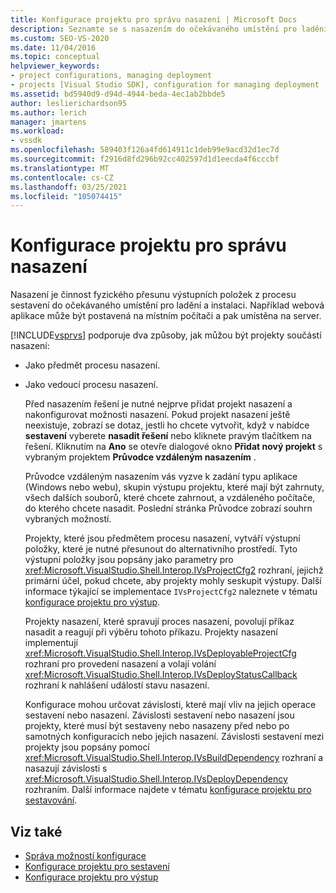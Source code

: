 ```yaml
---
title: Konfigurace projektu pro správu nasazení | Microsoft Docs
description: Seznamte se s nasazením do očekávaného umístění pro ladění a instalaci a dvou způsobů, jak Visual Studio podporuje projekty, které podporují nasazení.
ms.custom: SEO-VS-2020
ms.date: 11/04/2016
ms.topic: conceptual
helpviewer_keywords:
- project configurations, managing deployment
- projects [Visual Studio SDK], configuration for managing deployment
ms.assetid: bd5940d9-d94d-4944-beda-4ec1ab2bbde5
author: leslierichardson95
ms.author: lerich
manager: jmartens
ms.workload:
- vssdk
ms.openlocfilehash: 589403f126a4fd614911c1deb99e9acd32d1ec7d
ms.sourcegitcommit: f2916d8fd296b92cc402597d1d1eecda4f6cccbf
ms.translationtype: MT
ms.contentlocale: cs-CZ
ms.lasthandoff: 03/25/2021
ms.locfileid: "105074415"
---
```

# <a name="project-configuration-for-managing-deployment"></a>Konfigurace projektu pro správu nasazení
Nasazení je činnost fyzického přesunu výstupních položek z procesu sestavení do očekávaného umístění pro ladění a instalaci. Například webová aplikace může být postavená na místním počítači a pak umístěna na server.

 [!INCLUDE[vsprvs](../../code-quality/includes/vsprvs_md.md)] podporuje dva způsoby, jak můžou být projekty součástí nasazení:

- Jako předmět procesu nasazení.

- Jako vedoucí procesu nasazení.

  Před nasazením řešení je nutné nejprve přidat projekt nasazení a nakonfigurovat možnosti nasazení. Pokud projekt nasazení ještě neexistuje, zobrazí se dotaz, jestli ho chcete vytvořit, když v nabídce **sestavení** vyberete **nasadit řešení** nebo kliknete pravým tlačítkem na řešení. Kliknutím na **Ano** se otevře dialogové okno **Přidat nový projekt** s vybraným projektem **Průvodce vzdáleným nasazením** .

  Průvodce vzdáleným nasazením vás vyzve k zadání typu aplikace (Windows nebo webu), skupin výstupu projektu, které mají být zahrnuty, všech dalších souborů, které chcete zahrnout, a vzdáleného počítače, do kterého chcete nasadit. Poslední stránka Průvodce zobrazí souhrn vybraných možností.

  Projekty, které jsou předmětem procesu nasazení, vytváří výstupní položky, které je nutné přesunout do alternativního prostředí. Tyto výstupní položky jsou popsány jako parametry pro <xref:Microsoft.VisualStudio.Shell.Interop.IVsProjectCfg2> rozhraní, jejichž primární účel, pokud chcete, aby projekty mohly seskupit výstupy. Další informace týkající se implementace `IVsProjectCfg2` naleznete v tématu [konfigurace projektu pro výstup](../../extensibility/internals/project-configuration-for-output.md).

  Projekty nasazení, které spravují proces nasazení, povolují příkaz nasadit a reagují při výběru tohoto příkazu. Projekty nasazení implementují <xref:Microsoft.VisualStudio.Shell.Interop.IVsDeployableProjectCfg> rozhraní pro provedení nasazení a volají volání <xref:Microsoft.VisualStudio.Shell.Interop.IVsDeployStatusCallback> rozhraní k nahlášení událostí stavu nasazení.

  Konfigurace mohou určovat závislosti, které mají vliv na jejich operace sestavení nebo nasazení. Závislosti sestavení nebo nasazení jsou projekty, které musí být sestaveny nebo nasazeny před nebo po samotných konfiguracích nebo jejich nasazení. Závislosti sestavení mezi projekty jsou popsány pomocí <xref:Microsoft.VisualStudio.Shell.Interop.IVsBuildDependency> rozhraní a nasazují závislosti s <xref:Microsoft.VisualStudio.Shell.Interop.IVsDeployDependency> rozhraním. Další informace najdete v tématu [konfigurace projektu pro sestavování](../../extensibility/internals/project-configuration-for-building.md).

## <a name="see-also"></a>Viz také
- [Správa možností konfigurace](../../extensibility/internals/managing-configuration-options.md)
- [Konfigurace projektu pro sestavení](../../extensibility/internals/project-configuration-for-building.md)
- [Konfigurace projektu pro výstup](../../extensibility/internals/project-configuration-for-output.md)

